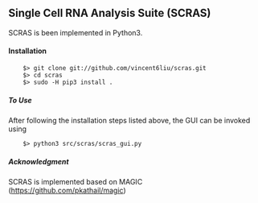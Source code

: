 Single Cell RNA Analysis Suite (SCRAS)
-------------------------------------------------------

SCRAS is been implemented in Python3.

#### Installation

        $> git clone git://github.com/vincent6liu/scras.git
        $> cd scras
        $> sudo -H pip3 install .


##### To Use
After following the installation steps listed above, the GUI can be invoked using

        $> python3 src/scras/scras_gui.py 

##### Acknowledgment
SCRAS is implemented based on MAGIC (https://github.com/pkathail/magic)